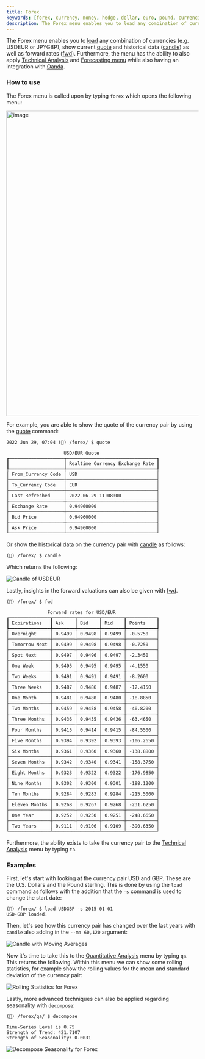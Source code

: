 ```yaml
---
title: Forex
keywords: [forex, currency, money, hedge, dollar, euro, pound, currencies, market, openbb terminal]
description: The Forex menu enables you to load any combination of currencies (e.g. USDEUR or JPYGBP), show current quote and historical data as well as forward rates. Furthermore, the menu has the ability to also apply Technical Analysis and Forecasting techniques.
---
```


The Forex menu enables you to <a href="/terminal/reference/forex/load" target="_blank" rel="noreferrer noopener">load</a> any combination of currencies (e.g. USDEUR or JPYGBP), show current <a href="/terminal/reference/forex/quote" target="_blank" rel="noreferrer noopener">quote</a> and historical data (<a href="/terminal/reference/forex/candle" target="_blank" rel="noreferrer noopener">candle</a>) as well as forward rates (<a href="/terminal/reference/forex/fwd" target="_blank" rel="noreferrer noopener">fwd</a>). Furthermore, the menu has the ability to also apply <a href="/terminal/usage/intros/common/ta" target="_blank" rel="noreferrer noopener">Technical Analysis</a> and <a href="/terminal/usage/intros/forecast" target="_blank" rel="noreferrer noopener">Forecasting menu</a> while also having an integration with <a href="/terminal/reference#oanda" target="_blank" rel="noreferrer noopener">Oanda</a>.

### How to use

The Forex menu is called upon by typing `forex` which opens the following menu:

<img width="800" alt="image" src="https://user-images.githubusercontent.com/46355364/218992918-54ea252b-d8b8-46e2-8da7-0b6d471f8a64.png"></img>

For example, you are able to show the quote of the currency pair by using the <a href="/terminal/reference/forex/quote" target="_blank" rel="noreferrer noopener">quote</a> command:

```
2022 Jun 29, 07:04 (🦋) /forex/ $ quote

                     USD/EUR Quote
┏━━━━━━━━━━━━━━━━━━━━┳━━━━━━━━━━━━━━━━━━━━━━━━━━━━━━━━━┓
┃                    ┃ Realtime Currency Exchange Rate ┃
┡━━━━━━━━━━━━━━━━━━━━╇━━━━━━━━━━━━━━━━━━━━━━━━━━━━━━━━━┩
│ From_Currency Code │ USD                             │
├────────────────────┼─────────────────────────────────┤
│ To_Currency Code   │ EUR                             │
├────────────────────┼─────────────────────────────────┤
│ Last Refreshed     │ 2022-06-29 11:08:00             │
├────────────────────┼─────────────────────────────────┤
│ Exchange Rate      │ 0.94960000                      │
├────────────────────┼─────────────────────────────────┤
│ Bid Price          │ 0.94960000                      │
├────────────────────┼─────────────────────────────────┤
│ Ask Price          │ 0.94960000                      │
└────────────────────┴─────────────────────────────────┘
```

Or show the historical data on the currency pair with <a href="/terminal/reference/forex/candle" target="_blank" rel="noreferrer noopener">candle</a> as follows:

```
(🦋) /forex/ $ candle
```

Which returns the following:

![Candle of USDEUR](https://user-images.githubusercontent.com/46355364/176427844-7b99dc7d-5196-469d-af3a-538c7d7a8a59.png)

Lastly, insights in the forward valuations can also be given with <a href="/terminal/reference/forex/fwd" target="_blank" rel="noreferrer noopener">fwd</a>.

```
(🦋) /forex/ $ fwd

               Forward rates for USD/EUR
┏━━━━━━━━━━━━━━━┳━━━━━━━━┳━━━━━━━━┳━━━━━━━━┳━━━━━━━━━━━┓
┃ Expirations   ┃ Ask    ┃ Bid    ┃ Mid    ┃ Points    ┃
┡━━━━━━━━━━━━━━━╇━━━━━━━━╇━━━━━━━━╇━━━━━━━━╇━━━━━━━━━━━┩
│ Overnight     │ 0.9499 │ 0.9498 │ 0.9499 │ -0.5750   │
├───────────────┼────────┼────────┼────────┼───────────┤
│ Tomorrow Next │ 0.9499 │ 0.9498 │ 0.9498 │ -0.7250   │
├───────────────┼────────┼────────┼────────┼───────────┤
│ Spot Next     │ 0.9497 │ 0.9496 │ 0.9497 │ -2.3450   │
├───────────────┼────────┼────────┼────────┼───────────┤
│ One Week      │ 0.9495 │ 0.9495 │ 0.9495 │ -4.1550   │
├───────────────┼────────┼────────┼────────┼───────────┤
│ Two Weeks     │ 0.9491 │ 0.9491 │ 0.9491 │ -8.2600   │
├───────────────┼────────┼────────┼────────┼───────────┤
│ Three Weeks   │ 0.9487 │ 0.9486 │ 0.9487 │ -12.4150  │
├───────────────┼────────┼────────┼────────┼───────────┤
│ One Month     │ 0.9481 │ 0.9480 │ 0.9480 │ -18.8850  │
├───────────────┼────────┼────────┼────────┼───────────┤
│ Two Months    │ 0.9459 │ 0.9458 │ 0.9458 │ -40.8200  │
├───────────────┼────────┼────────┼────────┼───────────┤
│ Three Months  │ 0.9436 │ 0.9435 │ 0.9436 │ -63.4650  │
├───────────────┼────────┼────────┼────────┼───────────┤
│ Four Months   │ 0.9415 │ 0.9414 │ 0.9415 │ -84.5500  │
├───────────────┼────────┼────────┼────────┼───────────┤
│ Five Months   │ 0.9394 │ 0.9392 │ 0.9393 │ -106.2650 │
├───────────────┼────────┼────────┼────────┼───────────┤
│ Six Months    │ 0.9361 │ 0.9360 │ 0.9360 │ -138.8800 │
├───────────────┼────────┼────────┼────────┼───────────┤
│ Seven Months  │ 0.9342 │ 0.9340 │ 0.9341 │ -158.3750 │
├───────────────┼────────┼────────┼────────┼───────────┤
│ Eight Months  │ 0.9323 │ 0.9322 │ 0.9322 │ -176.9850 │
├───────────────┼────────┼────────┼────────┼───────────┤
│ Nine Months   │ 0.9302 │ 0.9300 │ 0.9301 │ -198.1200 │
├───────────────┼────────┼────────┼────────┼───────────┤
│ Ten Months    │ 0.9284 │ 0.9283 │ 0.9284 │ -215.5000 │
├───────────────┼────────┼────────┼────────┼───────────┤
│ Eleven Months │ 0.9268 │ 0.9267 │ 0.9268 │ -231.6250 │
├───────────────┼────────┼────────┼────────┼───────────┤
│ One Year      │ 0.9252 │ 0.9250 │ 0.9251 │ -248.6650 │
├───────────────┼────────┼────────┼────────┼───────────┤
│ Two Years     │ 0.9111 │ 0.9106 │ 0.9109 │ -390.6350 │
└───────────────┴────────┴────────┴────────┴───────────┘
```

Furthermore, the ability exists to take the currency pair to the <a href="/terminal/usage/intros/common/ta" target="_blank" rel="noreferrer noopener">Technical Analysis</a> menu by typing `ta`.

### Examples

First, let's start with looking at the currency pair USD and GBP. These are the U.S. Dollars and the Pound sterling. This is done by using the `load` command as follows with the addition that the `-s` command is used to change the start date:

```
(🦋) /forex/ $ load USDGBP -s 2015-01-01
USD-GBP loaded.
```

Then, let's see how this currency pair has changed over the last years with `candle` also adding in the `--ma 60,120` argument:

![Candle with Moving Averages](https://user-images.githubusercontent.com/46355364/176427947-26346800-173b-4195-8a58-1add2a66ae31.png)

Now it's time to take this to the <a href="/terminal/usage/intros/common/qa" target="_blank" rel="noreferrer noopener">Quantitative Analysis</a> menu by typing `qa`. This returns the following. Within this menu we can show some rolling statistics, for example show the rolling values for the mean and standard deviation of the currency pair:

![Rolling Statistics for Forex](https://user-images.githubusercontent.com/46355364/176428039-4dcff70e-84e2-441d-9710-4d3f06af4175.png)

Lastly, more advanced techniques can also be applied regarding seasonality with `decompose`:

```
(🦋) /forex/qa/ $ decompose

Time-Series Level is 0.75
Strength of Trend: 421.7107
Strength of Seasonality: 0.0031
```

![Decompose Seasonality for Forex](https://user-images.githubusercontent.com/46355364/176428079-bdba5c17-5b3c-4e71-a92e-66aae2b787a1.png)
